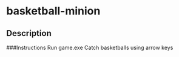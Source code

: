 # basketball-minion

## Description 

###Instructions 
Run game.exe
Catch basketballs using arrow keys
